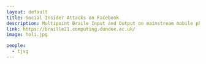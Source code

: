 ```yaml
---
layout: default
title: Social Insider Attacks on Facebook
description: Multipoint Braile Input and Output on mainstream mobile phones
link: https://braille21.computing.dundee.ac.uk/
image: holi.jpg

people:
  - tjvg
---
```

